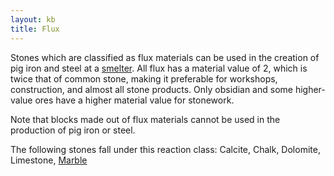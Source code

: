 ```yaml
---
layout: kb
title: Flux
---
```


Stones which are classified as flux materials can be used in the creation of pig iron and steel at a [smelter](smelter.html). All flux has a material value of 2, which is twice that of common stone, making it preferable for workshops, construction, and almost all stone products. Only obsidian and some higher-value ores have a higher material value for stonework.

Note that blocks made out of flux materials cannot be used in the production of pig iron or steel.

The following stones fall under this reaction class: Calcite, Chalk, Dolomite, Limestone, [Marble](marble.html)